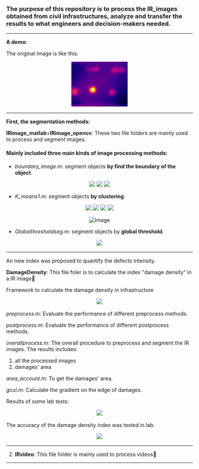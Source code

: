### The purpose of this repository is to process the IR_images obtained from civil infrastructures, analyze and transfer the results to what engineers and decision-makers needed.
---

**A demo:**

The original image is like this:
<div align="center">
<img src="https://github.com/TianjieZhang1993/IRI_image_process/blob/main/IRimages/oriimg/21inch-135-2nd.jpg" width=30%/> 
</div>

---
**First, the segmentation methods:**

 **IRimage_matlab**+**IRimage_opencv**: These two file folders are mainly used to process and segment images.

#### Mainly included three main kinds of image processing methods:

- *boundary_image.m*: segment objects **by find the boundary of the object**.
<div align="center">
<img src="https://github.com/TianjieZhang1993/IRimage_Club/blob/main/IRimage_matlab/boundary_image1.jpg" width=15%/> 
<img src="https://github.com/TianjieZhang1993/IRimage_Club/blob/main/IRimage_matlab/boundary_image2.jpg" width=15%/>
<img src="https://github.com/TianjieZhang1993/IRimage_Club/blob/main/IRimage_matlab/boundary_image3.jpg" width=35%/>  
</div>

- *K_means1.m*:  segment objects **by clustering**.
<div align="center">
<img src="https://github.com/TianjieZhang1993/IRimage_Club/blob/main/IRimage_matlab/kmeans.png" width=15%/> 
<img src="https://github.com/TianjieZhang1993/IRimage_Club/blob/main/IRimage_matlab/kmeans1.png" width=15%/>
<img src="https://github.com/TianjieZhang1993/IRimage_Club/blob/main/IRimage_matlab/kmeans2.png" width=15%/>
<img src="https://github.com/TianjieZhang1993/IRimage_Club/blob/main/IRimage_matlab/kmeans3.png" width=15%/> 
 
![image](https://user-images.githubusercontent.com/95270677/162312473-ed69729b-dd03-4235-b690-8f128d4dab98.png)
</div>

- *Globalthresholdseg.m*: segment objects by **global threshold**.
<div align="center">
<img src="https://github.com/TianjieZhang1993/IRimage_Club/blob/main/IRimage_matlab/Global_threshold.jpg" width=15%/> 
</div>

---

An new index was proposed to quantify the defects intensity.

 **DamageDensity**: This file foler is to calculate the index "damage density" in a IR image🌳

Framework to calculate the damage density in infrastructure

<div align="center">
<img src="https://github.com/TianjieZhang1993/IRimage_Club/blob/main/IRimages/damageindex_images/framework.png" width=60%/> 
</div>




*preprocess.m*: Evaluate the performance of different preprocess methods.

*postprocess.m*: Evaluate the performance of different postprocess methods.

*overallprocess.m*: The overall procedure to preprocess and segment the IR images. The results includes:

 1. all the processed images
 2. damages' area

*area_account.m*: To get the damages' area.

*gcul.m*: Calculate the gradient on the edge of damages.

Results of some lab tests: 

<div align="center">
<img src="https://github.com/TianjieZhang1993/IRimage_Club/blob/main/IRimages/damageindex_images/dd.png" width=60%/> 
</div>


The accuracy of the damage density index was tested in lab.

<div align="center">
<img src="https://github.com/TianjieZhang1993/IRimage_Club/blob/main/IRimages/damageindex_images/volume1.png" width=60%/> 
</div>


---

2. **IRvideo**: This file folder is mainly used to process videos🌵

---




